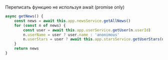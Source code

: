 Переписать функцию не используя await (promise only)

```typescript
async getNews() {
    const news = await this.app.newsService.getAllNews()
    for (const n of news) {
        const user = await this.app.userService.getUser(n.userId)
        n.userName = user ? user.name : 'anonimous'
        n.userStars = user ? await this.app.starsService.getUserStars(user) : 0
    }
    return news
}
```
